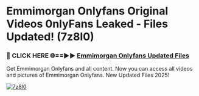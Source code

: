 # Emmimorgan Onlyfans Original Videos 0nlyFans Leaked - Files Updated! (7z8l0)

<h3>🔴 CLICK HERE 🌐==►► <a href="https://tinyurl.com/2m67pmp6" rel="nofollow">Emmimorgan Onlyfans Updated Files</a></h3>

Get Emmimorgan Onlyfans and all content. Now you can access all videos and pictures of Emmimorgan Onlyfans. New Updated Files 2025!

[![7z8l0](https://i.imgur.com/H4QAA4z.gif)](https://tinyurl.com/2m67pmp6)